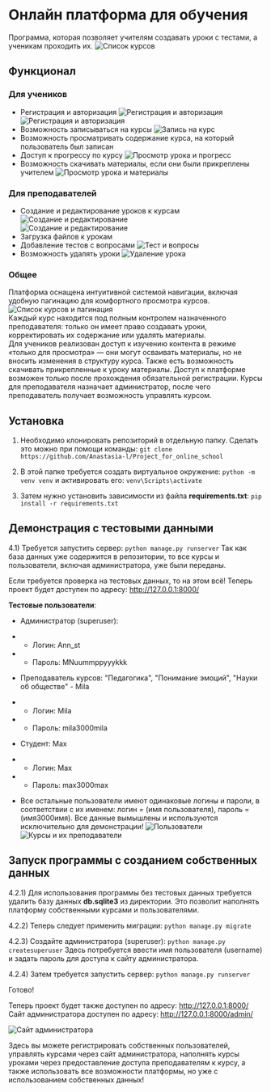 # Онлайн платформа для обучения

Программа, которая позволяет учителям создавать уроки с тестами, а ученикам проходить их. 
 ![Список курсов](Изображение1.png)  

## Функционал
### Для учеников
- Регистрация и авторизация
![Регистрация и авторизация](Изображение3.png)  
![Регистрация и авторизация](Изображение4.png)  
- Возможность записываться на курсы
![Запись на курс](Изображение5.png)  
- Возможность просматривать содержание курса, на который пользователь был записан
- Доступ к прогрессу по курсу
![Просмотр урока и прогресс](Изображение6.png)  
- Возможность скачивать материалы, если они были прикреплены учителем
![Просмотр урока и материалы](Изображение2.png)  

### Для преподавателей
 - Создание и редактирование уроков к курсам
 ![Создание и редактирование](Изображение7.png)  
 ![Создание и редактирование](Изображение8.png)  
 - Загрузка файлов к урокам
 - Добавление тестов с вопросами
 ![Тест и вопросы](Изображение9.png)  
 - Возможность удалять уроки
 ![Удаление урока](Изображение10.png)  

### Общее

Платформа оснащена интуитивной системой навигации, включая удобную пагинацию для комфортного просмотра курсов.  
 ![Список курсов и пагинация](Изображение11.png)  
Каждый курс находится под полным контролем назначенного преподавателя: только он имеет право создавать уроки, корректировать их содержание или удалять материалы.  
Для учеников реализован доступ к изучению контента в режиме «только для просмотра» — они могут осваивать материалы, но не вносить изменения в структуру курса. 
Также есть возможность скачивать прикрепленные к уроку материалы. 
Доступ к платформе возможен только после прохождения обязательной регистрации.
Курсы для преподавателя назначает администратор, после чего преподаватель получает возможность управлять курсом.

## Установка
1) Необходимо клонировать репозиторий в отдельную папку. Сделать это можно при помощи команды: 
`git clone https://github.com/Anastasia-l/Project_for_online_school` 

2) В этой папке требуется создать виртуальное окружение:
`python -m venv venv`
и активировать его:
`venv\Scripts\activate`

3) Затем нужно установить зависимости из файла **requirements.txt**:
`pip install -r requirements.txt`

## Демонстрация с тестовыми данными
4.1) Требуется запустить сервер:
`python manage.py runserver`
Так как база данных уже содержится в репозитории, то все курсы и пользователи, включая администратора, уже были переданы. 


Если требуется проверка на тестовых данных, то на этом всё!
Теперь проект будет доступен по адресу: http://127.0.0.1:8000/

**Тестовые пользователи**: 
- Администратор (superuser):
- - Логин: Ann_st
- - Пароль: MNuummppyyykkk

- Преподаватель курсов: "Педагогика", "Понимание эмоций", "Науки об обществе" - Mila
- - Логин: Mila
- - Пароль: mila3000mila

- Студент: Max
- - Логин: Max
- - Пароль: max3000max
- Все остальные пользователи имеют одинаковые логины и пароли, в соответствии с их именем: логин = (имя пользователя), пароль = (имя3000имя). 
Все данные вымышлены и используются исключительно для демонстрации!
![Пользователи](Изображение12.png)
![Курсы и их преподаватели](Изображение13.png)    

## Запуск программы с созданием собственных данных
4.2.1) Для использования программы без тестовых данных требуется удалить базу данных **db.sqlite3** из директории. Это позволит наполнять платформу собственными курсами и пользователями.

4.2.2) Теперь следует применить миграции:
`python manage.py migrate`

4.2.3) Создайте администратора (superuser):
`python manage.py createsuperuser`
Здесь потребуется ввести имя пользователя (username) и задать пароль для доступа к сайту администратора.

4.2.4) Затем требуется запустить сервер:
`python manage.py runserver`

Готово! 

Теперь проект будет также доступен по адресу: http://127.0.0.1:8000/
Сайт администратора доступен по адресу: 
http://127.0.0.1:8000/admin/

![Сайт администратора](Изображение14.png)   

Здесь вы можете регистрировать собственных пользователей, управлять курсами через сайт администратора, наполнять курсы уроками через предоставление доступа преподавателям к курсу, а также использовать все возможности платформы, но уже с использованием собственных данных!

